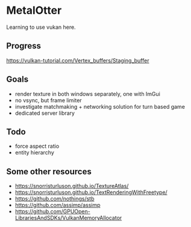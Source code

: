 MetalOtter
==========
Learning to use vukan here.

## Progress
https://vulkan-tutorial.com/Vertex_buffers/Staging_buffer

## Goals
- render texture in both windows separately, one with ImGui
- no vsync, but frame limiter
- investigate matchmaking + networking solution for turn based game
- dedicated server library

## Todo
- force aspect ratio
- entity hierarchy

## Some other resources
- https://snorristurluson.github.io/TextureAtlas/
- https://snorristurluson.github.io/TextRenderingWithFreetype/
- https://github.com/nothings/stb
- https://github.com/assimp/assimp
- https://github.com/GPUOpen-LibrariesAndSDKs/VulkanMemoryAllocator
